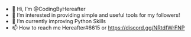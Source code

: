 - 👋 Hi, I’m @CodingByHereafter
- 👀 I’m interested in providing simple and useful tools for my followers!
- 🌱 I’m currently improving Python Skills
- 📫 How to reach me Hereafter#6615 or https://discord.gg/NRtdfWrFNP
